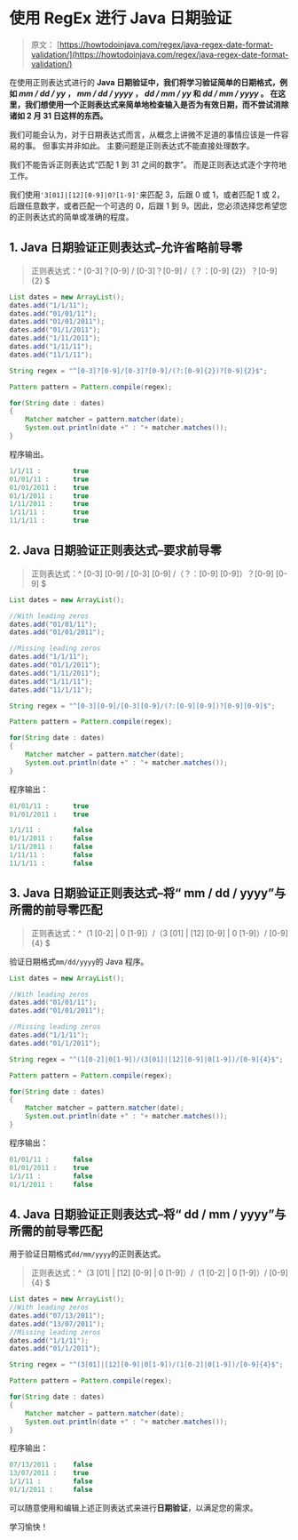 # 使用 RegEx 进行 Java 日期验证

> 原文： [https://howtodoinjava.com/regex/java-regex-date-format-validation/](https://howtodoinjava.com/regex/java-regex-date-format-validation/)

在使用正则表达式进行的 **Java 日期验证中，我们将学习验证简单的日期格式，例如 *mm / dd / yy* ， *mm / dd / yyyy* ， *dd / mm / yy* 和 *dd / mm / yyyy* 。 在这里，我们想使用一个正则表达式来简单地检查输入是否为有效日期，而不尝试消除诸如 2 月 31 日这样的东西。**

我们可能会认为，对于日期表达式而言，从概念上讲微不足道的事情应该是一件容易的事。 但事实并非如此。 主要问题是正则表达式不能直接处理数字。

我们不能告诉正则表达式“匹配 1 到 31 之间的数字”。 而是正则表达式逐个字符地工作。

我们使用`'3[01]|[12][0-9]|0?[1-9]'`来匹配 3，后跟 0 或 1，或者匹配 1 或 2，后跟任意数字，或者匹配一个可选的 0，后跟 1 到 9。因此，您必须选择您希望您的正则表达式的简单或准确的程度。

## 1\. Java 日期验证正则表达式–允许省略前导零

> 正则表达式：^ [0-3]？[0-9] / [0-3]？[0-9] /（？：[0-9] {2}）？[0-9] {2} $

```java
List dates = new ArrayList();
dates.add("1/1/11");
dates.add("01/01/11");
dates.add("01/01/2011");
dates.add("01/1/2011");
dates.add("1/11/2011");
dates.add("1/11/11");
dates.add("11/1/11");

String regex = "^[0-3]?[0-9]/[0-3]?[0-9]/(?:[0-9]{2})?[0-9]{2}$";

Pattern pattern = Pattern.compile(regex);

for(String date : dates)
{
	Matcher matcher = pattern.matcher(date);
	System.out.println(date +" : "+ matcher.matches());
}

```

程序输出。

```java
1/1/11 : 		true
01/01/11 : 		true
01/01/2011 : 	true
01/1/2011 : 	true
1/11/2011 : 	true
1/11/11 : 		true
11/1/11 : 		true

```

## 2\. Java 日期验证正则表达式–要求前导零

> 正则表达式：^ [0-3] [0-9] / [0-3] [0-9] /（？：[0-9] [0-9]）？[0-9] [0-9] $

```java
List dates = new ArrayList();

//With leading zeros
dates.add("01/01/11");
dates.add("01/01/2011");

//Missing leading zeros
dates.add("1/1/11");
dates.add("01/1/2011");
dates.add("1/11/2011");
dates.add("1/11/11");
dates.add("11/1/11");

String regex = "^[0-3][0-9]/[0-3][0-9]/(?:[0-9][0-9])?[0-9][0-9]$";

Pattern pattern = Pattern.compile(regex);

for(String date : dates)
{
	Matcher matcher = pattern.matcher(date);
	System.out.println(date +" : "+ matcher.matches());
}

```

程序输出：

```java
01/01/11 : 		true
01/01/2011 : 	true

1/1/11 : 		false
01/1/2011 : 	false
1/11/2011 : 	false
1/11/11 : 		false
11/1/11 : 		false

```

## 3\. Java 日期验证正则表达式–将“ mm / dd / yyyy”与所需的前导零匹配

> 正则表达式：^（1 [0-2] | 0 [1-9]）/（3 [01] | [12] [0-9] | 0 [1-9]）/ [0-9] {4} $

验证日期格式`mm/dd/yyyy`的 Java 程序。

```java
List dates = new ArrayList();

//With leading zeros
dates.add("01/01/11");
dates.add("01/01/2011");

//Missing leading zeros
dates.add("1/1/11");
dates.add("01/1/2011");

String regex = "^(1[0-2]|0[1-9])/(3[01]|[12][0-9]|0[1-9])/[0-9]{4}$";

Pattern pattern = Pattern.compile(regex);

for(String date : dates)
{
	Matcher matcher = pattern.matcher(date);
	System.out.println(date +" : "+ matcher.matches());
}

```

程序输出：

```java
01/01/11 : 		false
01/01/2011 : 	true
1/1/11 : 		false
01/1/2011 : 	false

```

## 4\. Java 日期验证正则表达式–将“ dd / mm / yyyy”与所需的前导零匹配

用于验证日期格式`dd/mm/yyyy`的正则表达式。

> 正则表达式：^（3 [01] | [12] [0-9] | 0 [1-9]）/（1 [0-2] | 0 [1-9]）/ [0-9] {4} $

```java
List dates = new ArrayList();
//With leading zeros
dates.add("07/13/2011");
dates.add("13/07/2011");
//Missing leading zeros
dates.add("1/1/11");
dates.add("01/1/2011");

String regex = "^(3[01]|[12][0-9]|0[1-9])/(1[0-2]|0[1-9])/[0-9]{4}$";

Pattern pattern = Pattern.compile(regex);

for(String date : dates)
{
	Matcher matcher = pattern.matcher(date);
	System.out.println(date +" : "+ matcher.matches());
}

```

程序输出：

```java
07/13/2011 : 	false
13/07/2011 : 	true
1/1/11 : 		false
01/1/2011 : 	false

```

可以随意使用和编辑上述正则表达式来进行**日期验证**，以满足您的需求。

学习愉快！